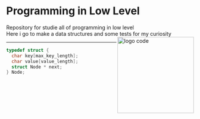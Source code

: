 # Programming in Low Level

Repository for studie all of programming in low level\
Here i go to make a data structures and some tests for my curiosity
<img
src="https://cdn-icons-png.flaticon.com/512/868/868786.png" min-width="10" max-width="200" width="205" align="right" alt="logo code">

---

```C
typedef struct {
  char key[max_key_length];
  char value[value_length];
  struct Node * next;
} Node;
```
